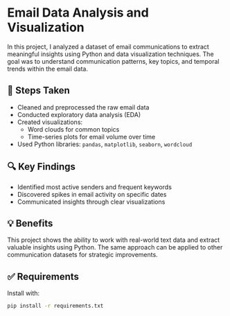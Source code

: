 # Email Data Analysis and Visualization

In this project, I analyzed a dataset of email communications to extract meaningful insights using Python and data visualization techniques. The goal was to understand communication patterns, key topics, and temporal trends within the email data.

## 📌 Steps Taken

- Cleaned and preprocessed the raw email data
- Conducted exploratory data analysis (EDA)
- Created visualizations:
  - Word clouds for common topics
  - Time-series plots for email volume over time
- Used Python libraries: `pandas`, `matplotlib`, `seaborn`, `wordcloud`

## 🔍 Key Findings

- Identified most active senders and frequent keywords
- Discovered spikes in email activity on specific dates
- Communicated insights through clear visualizations

## 💡 Benefits

This project shows the ability to work with real-world text data and extract valuable insights using Python. The same approach can be applied to other communication datasets for strategic improvements.

## ✅ Requirements

Install with:

```bash
pip install -r requirements.txt
```
